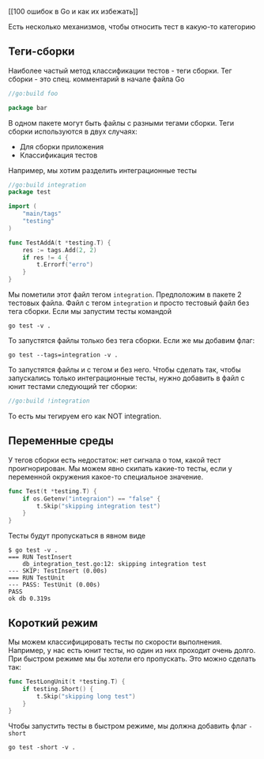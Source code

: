 [[100 ошибок в Go и как их избежать]]

Есть несколько механизмов, чтобы относить тест в какую-то категорию
## Теги-сборки
Наиболее частый метод классификации тестов - теги сборки. Тег сборки - это спец. комментарий в начале файла Go
```go
//go:build foo 

package bar
```
В одном пакете могут быть файлы с разными тегами сборки. Теги сборки используются в двух случаях:
- Для сборки приложения
- Классификация тестов

Например, мы хотим разделить интеграционные тесты
```go
//go:build integration
package test

import (
    "main/tags"
    "testing"
)

func TestAddA(t *testing.T) {
    res := tags.Add(2, 2)
    if res != 4 {
        t.Errorf("erro")
    }
}
```
Мы пометили этот файл тегом `integration`. Предположим в пакете 2 тестовых файла. Файл с тегом `integration` и просто тестовый файл без тега сборки. Если мы запустим тесты командой
```shell
go test -v .
```
То запустятся файлы только без тега сборки. Если же мы добавим флаг:
```shell
go test --tags=integration -v .
```
То запустятся файлы и с тегом и без него. Чтобы сделать так, чтобы запускались только интеграционные тесты, нужно добавить в файл с юнит тестами следующий тег сборки:
```go
//go:build !integration
```
То есть мы тегируем его как NOT integration. 

## Переменные среды
У тегов сборки есть недостаток: нет сигнала о том, какой тест проигнорирован. Мы можем явно скипать какие-то тесты, если у переменной окружения какое-то специальное значение.
```go
func Test(t *testing.T) {
	if os.Getenv("integraion") == "false" {
		t.Skip("skipping integration test")
	}
}
```
Тесты будут пропускаться в явном виде
```shell
$ go test -v . 
=== RUN TestInsert 
	db_integration_test.go:12: skipping integration test 
--- SKIP: TestInsert (0.00s) 
=== RUN TestUnit 
--- PASS: TestUnit (0.00s) 
PASS 
ok db 0.319s
```
## Короткий режим
Мы можем классифицировать тесты по скорости выполнения. Например, у нас есть юнит тесты, но один из них проходит очень долго. При быстром режиме мы бы хотели его пропускать. Это можно сделать так:
```go
func TestLongUnit(t *testing.T) {
	if testing.Short() {
		t.Skip("skipping long test")
	}
}
```
Чтобы запустить тесты в быстром режиме, мы должна добавить флаг `-short`
```shell
go test -short -v .
```